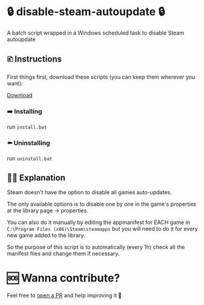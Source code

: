 # 🔒 disable-steam-autoupdate 🔒
A batch script wrapped in a Windows scheduled task to disable Steam autoupdate

## 🗈 Instructions

First things first, download these scripts (you can keep them wherever you want):

[Download](https://github.com/xjeeh/disable-steam-autoupdate/archive/refs/heads/main.zip)

### ➡️ Installing
run `install.bat`

### ⬅️ Uninstalling
run `uninstall.bat`

## 👨‍🏫 Explanation
Steam doesn't have the option to disable all games auto-updates.

The only available options is to disable one by one in the game's properties at the library page -> properties.

You can also do it manually by editing the appmanifest for EACH game in `C:\Program Files (x86)\Steam\steamapps` but you will need to do it for every new game added to the library.

So the purpose of this script is to automatically (every 1h) check all the manifest files and change them if necessary.

# 🆘 Wanna contribute?
Feel free to [open a PR](https://github.com/xjeeh/disable-steam-autoupdate/pulls) and help improving it 🤗

